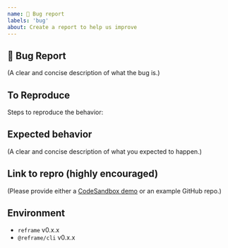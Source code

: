 ```yaml
---
name: 🐛 Bug report
labels: 'bug'
about: Create a report to help us improve
---
```


## 🐛 Bug Report

(A clear and concise description of what the bug is.)

## To Reproduce

Steps to reproduce the behavior:

## Expected behavior

(A clear and concise description of what you expected to happen.)

## Link to repro (highly encouraged)

(Please provide either a [CodeSandbox demo](https://codesandbox.io) or an example GitHub repo.)

## Environment

- `reframe` v0.x.x
- `@reframe/cli` v0.x.x
